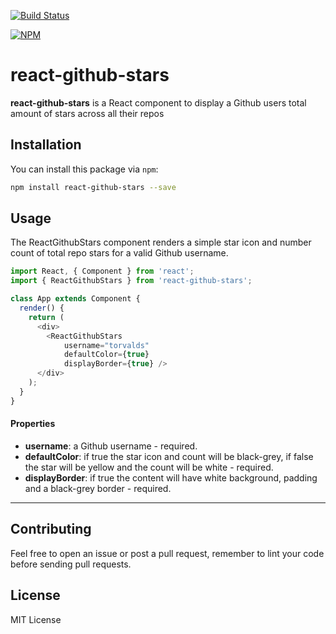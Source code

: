 [![Build Status](https://travis-ci.org/msmfsd/react-github-stars.svg?branch=master)](https://travis-ci.org/msmfsd/react-github-stars)

[![NPM](https://nodei.co/npm/react-github-stars.png?downloads=true)](https://nodei.co/npm/react-github-stars/)

# react-github-stars
**react-github-stars** is a React component to display a Github users total amount of stars across all their repos

## Installation
You can install this package via `npm`:
```bash
npm install react-github-stars --save
```

## Usage
The ReactGithubStars component renders a simple star icon and number count of total repo stars for a valid Github username.

```js
import React, { Component } from 'react';
import { ReactGithubStars } from 'react-github-stars';

class App extends Component {
  render() {
    return (
      <div>
        <ReactGithubStars
            username="torvalds"
            defaultColor={true}
            displayBorder={true} />
      </div>
    );
  }
}
```

#### Properties
* **username**: a Github username - required.
* **defaultColor**: if true the star icon and count will be black-grey, if false the star will be yellow and the count will be white - required.
* **displayBorder**: if true the content will have white background, padding and a black-grey border - required.

---

## Contributing
Feel free to open an issue or post a pull request, remember to lint your code before sending pull requests.

## License
MIT License
